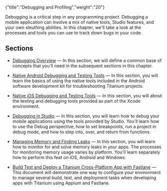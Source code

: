 {"title":"Debugging and Profiling","weight":"20"}

Debugging is a critical step in any programming project. Debugging a mobile application can involve a mix of native tools, Studio features, and your own sleuthing abilities. In this chapter, we'll take a look at the processes and tools you can use to track down bugs in your code.

## Sections

* [Debugging Overview](/docs/appc/Titanium_SDK/Titanium_SDK_How-tos/Debugging_and_Profiling/Debugging_Overview/) — In this section, we will define a common base of concepts that you'll need in the subsequent sections in this chapter.

* [Native Android Debugging and Testing Tools](/docs/appc/Titanium_SDK/Titanium_SDK_How-tos/Debugging_and_Profiling/Native_Android_Debugging_and_Testing_Tools/) — In this section, you will learn the basics of using the native tools included in the Android software development kit for troubleshooting Titanium projects.

* [Native iOS Debugging and Testing Tools](/docs/appc/Titanium_SDK/Titanium_SDK_How-tos/Debugging_and_Profiling/Native_iOS_Debugging_and_Testing_Tools/) — In this section, you will about the testing and debugging tools provided as part of the Xcode environment.

* [Debugging in Studio](/docs/appc/Titanium_SDK/Titanium_SDK_How-tos/Debugging_and_Profiling/Debugging_in_Studio/) — In this section, you will learn how to debug your mobile applications using the tools provided by Studio. You'll learn how to use the Debug perspective, how to set breakpoints, run a project in debug mode, and how to step into, over, and return from functions.

* [Managing Memory and Finding Leaks](/docs/appc/Titanium_SDK/Titanium_SDK_How-tos/Debugging_and_Profiling/Managing_Memory_and_Finding_Leaks/) — In this section, you will learn how to monitor for and solve memory leaks in your apps. The processes for monitoring memory usage varies by platform. You'll learn separately how to perform this feat on iOS, Android and Windows.

* [Build Test and Deploy a Titanium Cross-Platform App with Fastlane](/docs/appc/Titanium_SDK/Titanium_SDK_How-tos/Debugging_and_Profiling/Build_Test_and_Deploy_a_Titanium_Cross-Platform_App_with_Fastlane/) — This document will demonstrate one way to configure your environment to manage several build, test, and deployment tasks when developing apps with Titanium using Appium and Fastlane.
